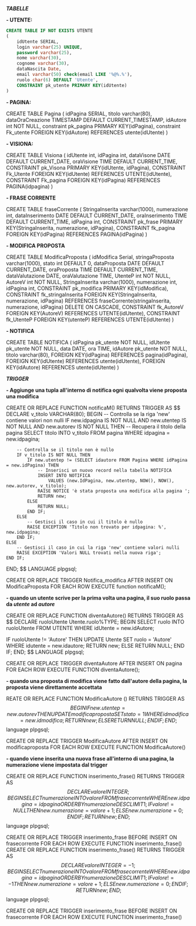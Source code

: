 ***TABELLE***

**- UTENTE:**
```SQL
CREATE TABLE IF NOT EXISTS UTENTE
(
    idUtente SERIAL,
    login varchar(25) UNIQUE,
    password varchar(25),
    nome varchar(30),
    cognome varchar(30),
    dataNascita Date,
    email varchar(50) check(email LIKE '%@%.%'),
    ruolo char(6) DEFAULT 'Utente',
    CONSTRAINT pk_utente PRIMARY KEY(idUtente)
)
```
**- PAGINA:**

CREATE TABLE Pagina
(
    idPagina SERIAL,
    titolo varchar(80),
    dataOraCreazione TIMESTAMP DEFAULT CURRENT_TIMESTAMP,
    idAutore int NOT NULL,
    constraint pk_pagina PRIMARY KEY(idPagina),
    constraint Fk_utente FOREIGN KEY(idAutore) REFERENCES utente(idUtente)
)

**- VISIONA:**

CREATE TABLE Visiona
(
    idUtente int,
    idPagina int,
    dataVisone DATE DEFAULT CURRENT_DATE,
    oraVisione TIME DEFAULT CURRENT_TIME,
    CONSTRAINT pk_Visona PRIMARY KEY(idUtente, idPagina),
    CONSTRAINT Fk_Utente FOREIGN KEY(idUtente) REFERENCES UTENTE(idUtente),
    CONSTRAINT Fk_pagina FOREIGN KEY(idPagina) REFERENCES PAGINA(idpagina)
)

**- FRASE CORRENTE**

CREATE TABLE fraseCorrente
(
    StringaInserita varchar(1000),
    numerazione int,
    dataInserimento DATE DEFAULT CURRENT_DATE,
    oraInserimento TIME DEFAULT CURRENT_TIME,
    idPagina int,
    CONSTRAINT pk_frase PRIMARY KEY(StringaInserita, numerazione, idPagina),
    CONSTRAINT fk_pagina FOREIGN KEY(idPagina) REFERENCES PAGINA(idPagina)
)

**- MODIFICA PROPOSTA**

CREATE TABLE ModificaProposta
(
    idModifica Serial,
    stringaProposta varchar(1000),
    stato int DEFAULT 0,
    dataProposta DATE DEFAULT CURRENT_DATE,
    oraProposta TIME DEFAULT CURRENT_TIME,
    dataValutazione DATE,
    oraValutazione TIME,
    UtenteP int NOT NULL,
    AutoreV int NOT NULL,
    StringaInserita varchar(1000),
    numerazione int,
    idPagina int,
    CONSTRAINT pk_modifica PRIMARY KEY(idModifica),
    CONSTRAINT fk_stringaInserita FOREIGN KEY(StringaInserita, numerazione, idPagina) REFERENCES fraseCorrente(stringaInserita, numerazione, idPagina) DELETE ON CASCADE,
    CONSTRAINT fk_AutoreV FOREIGN KEY(AutoreV) REFERENCES UTENTE(idUtente),
    CONSTRAINT fk_UtenteP FOREIGN KEY(utenteP) REFERENCES UTENTE(idUtente)
)

**- NOTIFICA**

CREATE TABLE NOTIFICA 
(
    idPagina pk_utente NOT NULL,
    idUtente pk_utente NOT NULL,
    data DATE,
    ora TIME,
    idAutore pk_utente NOT NULL,
    titolo varchar(80),
    FOREIGN KEY(idPagina) REFERENCES pagina(idPagina),
    FOREIGN KEY(idUtente) REFERENCES utente(idUtente),
    FOREIGN KEY(idAutore) REFERENCES utente(idUtente)
)

***TRIGGER***

**- Aggiunge una tupla all'interno di notifica ogni qualvolta viene proposta una modifica**

CREATE OR REPLACE FUNCTION notificaM() RETURNS TRIGGER AS $$
DECLARE
    v_titolo VARCHAR(80);
BEGIN
    -- Controlla se la riga 'new' contiene valori non nulli
    IF new.idpagina IS NOT NULL AND new.utentep IS NOT NULL AND new.autorev IS NOT NULL THEN
        -- Recupera il titolo della pagina
        SELECT titolo INTO v_titolo
        FROM pagina
        WHERE idpagina = new.idpagina;

        -- Controlla se il titolo non è nullo
        IF v_titolo IS NOT NULL THEN
            IF new.utentep != (SELECT idautore FROM Pagina WHERE idPagina = new.idPagina) THEN
                -- Inserisci un nuovo record nella tabella NOTIFICA
                INSERT INTO NOTIFICA
                    VALUES (new.IdPagina, new.utentep, NOW(), NOW(), new.autorev, v_titolo);
                RAISE NOTICE 'è stata proposta una modifica alla pagina ';
                RETURN new;
            ELSE
                RETURN NULL;
            END IF;
        ELSE
            -- Gestisci il caso in cui il titolo è nullo
            RAISE EXCEPTION 'Titolo non trovato per idpagina: %', new.idpagina;
        END IF;
    ELSE
        -- Gestisci il caso in cui la riga 'new' contiene valori nulli
        RAISE EXCEPTION 'Valori NULL trovati nella nuova riga';
    END IF;
END;
$$ LANGUAGE plpgsql;

CREATE OR REPLACE TRIGGER Notifica_modifica
AFTER INSERT ON ModificaProposta
FOR EACH ROW
    EXECUTE function notificaM();

**- quando un utente scrive per la prima volta una pagina, il suo ruolo passa da _utente_ ad _autore_**

CREATE OR REPLACE FUNCTION diventaAutore() RETURNS TRIGGER AS $$
DECLARE
    ruoloUtente Utente.ruolo%TYPE;
BEGIN
   SELECT ruolo INTO ruoloUtente
   FROM UTENTE 
   WHERE idUtente = new.idAutore;

   IF ruoloUtente != 'Autore' THEN
           UPDATE Utente SET ruolo = 'Autore' WHERE idutente = new.idautore;
        RETURN new;
    ELSE
        RETURN NULL;
   END IF;
END;
$$ LANGUAGE plpgsql; 

CREATE OR REPLACE TRIGGER diventaAutore 
AFTER INSERT ON pagina
FOR EACH ROW
    EXECUTE FUNCTION diventaAutore();

**- quando una proposta di modifica viene fatto dall'autore della pagina, la proposta viene direttamente accettata**

REATE OR REPLACE FUNCTION ModificaAutore ()
RETURNS TRIGGER
AS $$
BEGIN
    IF new.utentep = new.autorev THEN
        UPDATE modificaproposta SET stato = 1 WHERE idmodifica = new.idmodifica;
        RETURN new;
    ELSE
        RETURN NULL;
    END IF ;
END;
$$
language plpgsql;

CREATE OR REPLACE TRIGGER ModificaAutore
AFTER INSERT ON modificaproposta
FOR EACH ROW
EXECUTE FUNCTION ModificaAutore()

**- quando viene inserita una nuova frase all'interno di una pagina, la numerazione viene impostata dal trigger**

CREATE OR REPLACE FUNCTION inserimento_frase() RETURNS TRIGGER
AS $$
DECLARE
valore INTEGER;
BEGIN
    SELECT numerazione INTO valore
    FROM frasecorrente
    WHERE new.idpagina = idpagina
    ORDER BY numerazione DESC LIMIT 1;
    IF valore != NULL THEN 
           new.numerazione = valore+1;
    ELSE
        new.numerazione = 0;
    END IF;
    RETURN new;
END;
$$
language plpgsql;

CREATE OR REPLACE TRIGGER inserimento_frase
BEFORE INSERT ON frasecorrente
FOR EACH ROW
EXECUTE FUNCTION inserimento_frase()
CREATE OR REPLACE FUNCTION inserimento_frase() RETURNS TRIGGER
AS $$
DECLARE
valore INTEGER = -1;
BEGIN
    SELECT numerazione INTO valore
    FROM frasecorrente
    WHERE new.idpagina = idpagina
    ORDER BY numerazione DESC LIMIT 1;
    IF valore != -1 THEN 
           new.numerazione = valore+1;
    ELSE
        new.numerazione = 0;
    END IF;
    RETURN new;
END;
$$
language plpgsql;

CREATE OR REPLACE TRIGGER inserimento_frase
BEFORE INSERT ON frasecorrente
FOR EACH ROW
EXECUTE FUNCTION inserimento_frase()

    
